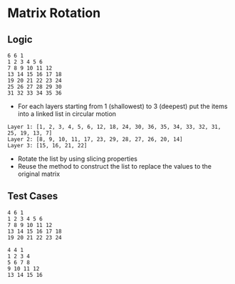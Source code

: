 
# Matrix Rotation

## Logic

```console
6 6 1
1 2 3 4 5 6
7 8 9 10 11 12
13 14 15 16 17 18
19 20 21 22 23 24
25 26 27 28 29 30
31 32 33 34 35 36
```

- For each layers starting from 1 (shallowest) to 3 (deepest) put the items into a linked list in circular motion

```console
Layer 1: [1, 2, 3, 4, 5, 6, 12, 18, 24, 30, 36, 35, 34, 33, 32, 31, 25, 19, 13, 7]
Layer 2: [8, 9, 10, 11, 17, 23, 29, 28, 27, 26, 20, 14]
Layer 3: [15, 16, 21, 22]
```

- Rotate the list by using slicing properties
- Reuse the method to construct the list to replace the values to the original matrix

## Test Cases

```console
4 6 1
1 2 3 4 5 6
7 8 9 10 11 12
13 14 15 16 17 18
19 20 21 22 23 24
```

```console
4 4 1
1 2 3 4
5 6 7 8
9 10 11 12
13 14 15 16
```
